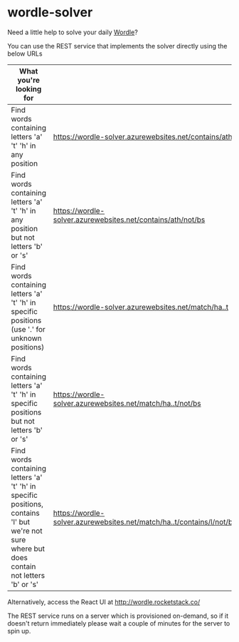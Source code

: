 # wordle-solver

Need a little help to solve your daily [Wordle](https://www.nytimes.com/games/wordle/index.html)?

You can use the REST service that implements the solver directly using the below URLs

| What you're looking for                                                                                                                                  |                                                           |
|------------------------------------------------------------------------------------------------------------------------------------------------|----------------------------------------------------------------------------------|
| Find words containing letters 'a' 't' 'h' in any position                                                                                      | https://wordle-solver.azurewebsites.net/contains/ath                  |
| Find words containing letters 'a' 't' 'h' in any position but not letters 'b' or 's'                                                           | https://wordle-solver.azurewebsites.net/contains/ath/not/bs           |
| Find words containing letters 'a' 't' 'h' in specific positions (use '.' for unknown positions)                                                | https://wordle-solver.azurewebsites.net/match/ha..t                   | |
| Find words containing letters 'a' 't' 'h' in specific positions but not letters 'b' or 's'                                                     | https://wordle-solver.azurewebsites.net/match/ha..t/not/bs            | |
| Find words containing letters 'a' 't' 'h' in specific positions, contains 'l' but we're not sure where but does contain not letters 'b' or 's' | https://wordle-solver.azurewebsites.net/match/ha..t/contains/l/not/bs | |

Alternatively, access the React UI at http://wordle.rocketstack.co/

The REST service runs on a server which is provisioned on-demand, so if it doesn't return immediately please wait a couple of minutes for the server to spin up.